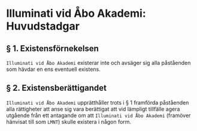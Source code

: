 # Illuminati vid Åbo Akademi: Huvudstadgar

## § 1. Existensförnekelsen

`Illuminati vid Åbo Akademi` existerar inte och avsäger sig alla påståenden som hävdar en ens eventuell existens.

## § 2. Existensberättigandet

`Illuminati vid Åbo Akademi` upprätthåller trots i § 1 framförda påståenden alla rättigheter att anse sig vara berättigat att vid lämpligt tillfälle agera utgående från ett antagande om att `Illuminati vid Åbo Akademi` (framöver hänvisat till som `LMNT`) skulle existera i någon form.